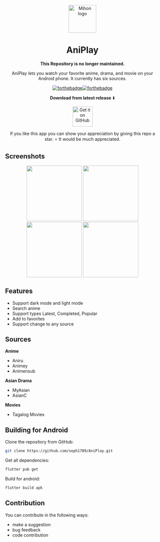<div align="center" width="30">
<img src="https://github.com/user-attachments/assets/821af761-a991-44fb-a12d-d1412ec79d55" alt="Mihon logo" title="AniPlay logo" width="90"/>
</div>
<div align="center">
  
# AniPlay
</div>
<div align="center">
<p><b>This Repository is no longer maintained.</b></p>

<p>AniPlay lets you watch your favorite anime, drama, and movie on your Android phone. It currently has six sources.</p>



[![forthebadge](https://forthebadge.com/images/badges/built-for-android.svg)](https://android.com)[![forthebadge](https://forthebadge.com/images/badges/built-with-love.svg)](https://github.com/seph1709)

**Download from latest release** ⬇️

[<img src="https://github.com/machiav3lli/oandbackupx/blob/034b226cea5c1b30eb4f6a6f313e4dadcbb0ece4/badge_github.png" alt="Get it on GitHub" height="65">](https://github.com/seph1709/AniPlay/releases/tag/v1.2.3)
<p>If you like this app you can show your appreciation by giving this repo a star. ⭐ It would be much appreciated.</p>
</div>

## Screenshots


<div align="center">
<img src="https://github.com/user-attachments/assets/5fb66c5a-7fa5-4992-b3dc-2163089728bc" width=180>
<img src="https://github.com/user-attachments/assets/2cdce662-20cd-4346-a779-759a7ba9bad1" width=180>
<img src="https://github.com/user-attachments/assets/7fdd0540-ade9-413f-b403-6f863448ae79" width=180>
<img src="https://github.com/user-attachments/assets/10f7cc64-a320-48a2-890b-3446f8ecc95c" width=180>
</div>

## Features
- Support dark mode and light mode
- Search anime
- Support types Latest, Completed, Popular
- Add to favorites
- Support change to any source

## Sources

**Anime**
- Aniru
- Animey
- Animensub

**Asian Drama**
- MyAsian
- AsianC

**Movies**
- Tagalog Movies

 
## Building for Android
Clone the repository from GitHub:
```bash
git clone https://github.com/seph1709/AniPlay.git
```
Get all dependencies:
```bash
flutter pub get
```
Build for android:
```bash
flutter build apk
```

## Contribution

You can contribute in the following ways:
- make a suggestion
- bug feedback
- code contribution















